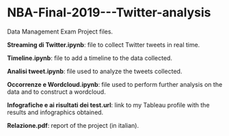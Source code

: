 # NBA-Final-2019---Twitter-analysis

Data Management Exam Project files.

**Streaming di Twitter.ipynb**: file to collect Twitter tweets in real time.

**Timeline.ipynb**: file to add a timeline to the data collected.

**Analisi tweet.ipynb**: file used to analyze the tweets collected.

**Occorrenze e Wordcloud.ipynb**: file used to perform further analysis on the data and to construct a wordcloud.

**Infografiche e ai risultati dei test.url**: link to my Tableau profile with the results and infographics obtained.

**Relazione.pdf**: report of the project (in italian).
